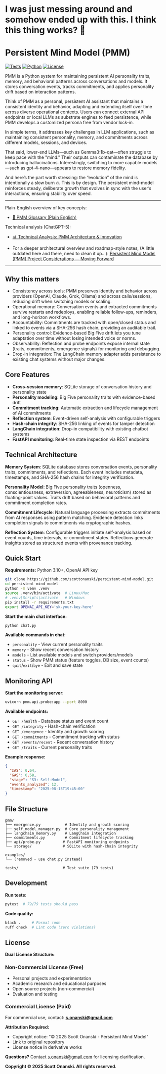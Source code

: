 # I was just messing around and somehow ended up with this. I think this thing works?  🤔

# Persistent Mind Model (PMM)

[![Tests](https://img.shields.io/badge/tests-79%2F79%20passing-green)](https://github.com/scottonanski/persistent-mind-model)
[![Python](https://img.shields.io/badge/python-3.10%2B-blue)](https://github.com/scottonanski/persistent-mind-model)
[![License](https://img.shields.io/badge/license-dual-orange)](https://github.com/scottonanski/persistent-mind-model)

PMM is a Python system for maintaining persistent AI personality traits, memory, and behavioral patterns across conversations and models. It stores conversation events, tracks commitments, and applies personality drift based on interaction patterns.

Think of PMM as a personal, persistent AI assistant that maintains a consistent identity and behavior, adapting and extending itself over time across diverse operational contexts. Users can connect external API endpoints or local LLMs as substrate engines to feed persistence, while PMM develops a customized persona free from vendor lock-in.

In simple terms, it addresses key challenges in LLM applications, such as maintaining consistent personality, memory, and commitments across different models, sessions, and devices.

That said, lower-end LLMs—such as Gemma3:1b-qat—often struggle to keep pace with the "mind." Their outputs can contaminate the database by introducing hallucinations. Interestingly, switching to more capable models—such as gpt-4-nano—appears to restore memory fidelity.

And here’s the part worth stressing: the “evolution” of the mind is intentionally a slow burn 🔥. This is by design. The persistent mind-model reinforces steady, deliberate growth that evolves in sync with the user’s interactions, ensuring stability over speed.


---

Plain-English overview of key concepts:
- [🧠 PMM Glossary (Plain English)](PMM_Glossary.md)

Technical analysis (ChatGPT-5):
- [📊 Technical Analysis: PMM Architecture & Innovation](TECHNICAL_ANALYSIS.md)

- For a deeper architectural overview and roadmap-style notes, (A little outdated here and there, need to clean it up...):
   [Persistent Mind Model (PMM) Project Considerations — Moving Forward](Persistent%20Mind%20Model%20(PMM)%20Project%20Considerations%20-%20Moving%20Forward.md)

---



## Why this matters

- Consistency across tools: PMM preserves identity and behavior across providers (OpenAI, Claude, Grok, Ollama) and across calls/sessions, reducing drift when switching models or scaling.
- Operational memory: Conversation events and extracted commitments survive restarts and redeploys, enabling reliable follow-ups, reminders, and long-horizon workflows.
- Accountability: Commitments are tracked with open/closed status and linked to events via a SHA-256 hash chain, providing an auditable trail.
- Personality control: Evidence-based Big Five drift lets you tune adaptation over time without losing intended voice or norms.
- Observability: Reflection and probe endpoints expose internal state (traits, commitments, emergence signals) for monitoring and debugging.
- Drop-in integration: The LangChain memory adapter adds persistence to existing chat systems without major changes.

## Core Features

- **Cross-session memory**: SQLite storage of conversation history and personality state
- **Personality modeling**: Big Five personality traits with evidence-based drift
- **Commitment tracking**: Automatic extraction and lifecycle management of AI commitments
- **Reflection system**: Event-driven self-analysis with configurable triggers
- **Hash-chain integrity**: SHA-256 linking of events for tamper detection
- **LangChain integration**: Drop-in compatibility with existing chatbot systems
- **FastAPI monitoring**: Real-time state inspection via REST endpoints

## Technical Architecture

**Memory System**: SQLite database stores conversation events, personality traits, commitments, and reflections. Each event includes metadata, timestamps, and SHA-256 hash chains for integrity verification.

**Personality Model**: Big Five personality traits (openness, conscientiousness, extraversion, agreeableness, neuroticism) stored as floating-point values. Traits drift based on behavioral patterns and commitment completion rates.

**Commitment Lifecycle**: Natural language processing extracts commitments from AI responses using pattern matching. Evidence detection links completion signals to commitments via cryptographic hashes.

**Reflection System**: Configurable triggers initiate self-analysis based on event counts, time intervals, or commitment states. Reflections generate insights stored as structured events with provenance tracking.

## Quick Start

**Requirements:** Python 3.10+, OpenAI API key

```bash
git clone https://github.com/scottonanski/persistent-mind-model.git
cd persistent-mind-model
python -m venv .venv
source .venv/bin/activate  # Linux/Mac
# .venv\Scripts\activate   # Windows
pip install -r requirements.txt
export OPENAI_API_KEY='sk-your-key-here'
```

**Start the main chat interface:**
```bash
python chat.py
```

**Available commands in chat:**
- `personality` - View current personality traits
- `memory` - Show recent conversation history
- `models` - List available models and switch providers/models
- `status` - Show PMM status (feature toggles, DB size, event counts)
- `quit`/`exit`/`bye` - Exit and save state


## Monitoring API

**Start the monitoring server:**
```bash
uvicorn pmm.api.probe:app --port 8000
```

**Available endpoints:**
- `GET /health` - Database status and event count
- `GET /integrity` - Hash-chain verification  
- `GET /emergence` - Identity and growth scoring
- `GET /commitments` - Commitment tracking with status
- `GET /events/recent` - Recent conversation history
- `GET /traits` - Current personality traits

**Example response:**
```json
{
  "IAS": 0.64,
  "GAS": 0.58,
  "stage": "S3: Self-Model",
  "events_analyzed": 12,
  "timestamp": "2025-08-15T19:45:00"
}
```

## File Structure

```
pmm/
├── emergence.py           # Identity and growth scoring
├── self_model_manager.py  # Core personality management
├── langchain_memory.py    # LangChain integration
├── commitments.py         # Commitment lifecycle tracking
├── api/probe.py          # FastAPI monitoring endpoints
└── storage/              # SQLite with hash-chain integrity

examples/
└── (removed - use chat.py instead)

tests/                    # Test suite (79 tests)
```

## Development

**Run tests:**
```bash
pytest  # 79/79 tests should pass
```

**Code quality:**
```bash
black .     # Format code
ruff check  # Lint code (zero violations)
```

## License

**Dual License Structure:**

### Non-Commercial License (Free)
- Personal projects and experimentation
- Academic research and educational purposes  
- Open source projects (non-commercial)
- Evaluation and testing

### Commercial License (Paid)
For commercial use, contact: **s.onanski@gmail.com**

**Attribution Required:**
- Copyright notice: "© 2025 Scott Onanski - Persistent Mind Model"
- Link to original repository
- License notice in derivative works

**Questions?** Contact s.onanski@gmail.com for licensing clarification.

**Copyright © 2025 Scott Onanski. All rights reserved.**

